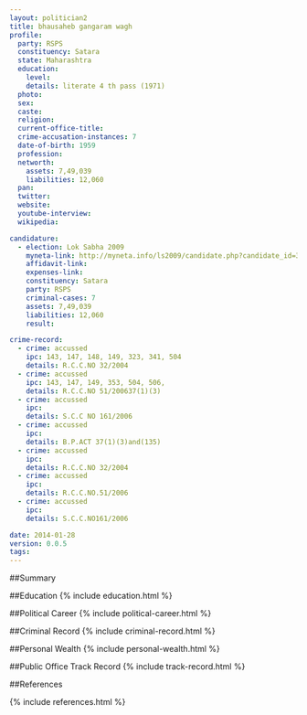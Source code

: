```yaml
---
layout: politician2
title: bhausaheb gangaram wagh
profile: 
  party: RSPS
  constituency: Satara
  state: Maharashtra
  education: 
    level: 
    details: literate 4 th pass (1971)
  photo: 
  sex: 
  caste: 
  religion: 
  current-office-title: 
  crime-accusation-instances: 7
  date-of-birth: 1959
  profession: 
  networth: 
    assets: 7,49,039
    liabilities: 12,060
  pan: 
  twitter: 
  website: 
  youtube-interview: 
  wikipedia: 

candidature: 
  - election: Lok Sabha 2009
    myneta-link: http://myneta.info/ls2009/candidate.php?candidate_id=3780
    affidavit-link: 
    expenses-link: 
    constituency: Satara 
    party: RSPS
    criminal-cases: 7
    assets: 7,49,039
    liabilities: 12,060
    result:  

crime-record: 
  - crime: accussed
    ipc: 143, 147, 148, 149, 323, 341, 504
    details: R.C.C.NO 32/2004 
  - crime: accussed
    ipc: 143, 147, 149, 353, 504, 506,
    details: R.C.C.NO 51/200637(1)(3) 
  - crime: accussed
    ipc: 
    details: S.C.C NO 161/2006 
  - crime: accussed
    ipc: 
    details: B.P.ACT 37(1)(3)and(135) 
  - crime: accussed
    ipc: 
    details: R.C.C.NO 32/2004 
  - crime: accussed
    ipc: 
    details: R.C.C.NO.51/2006 
  - crime: accussed
    ipc: 
    details: S.C.C.NO161/2006 

date: 2014-01-28
version: 0.0.5
tags: 
---
```

##Summary


##Education
{% include education.html %}


##Political Career
{% include political-career.html %}


##Criminal Record
{% include criminal-record.html %}


##Personal Wealth
{% include personal-wealth.html %}


##Public Office Track Record
{% include track-record.html %}


##References


{% include references.html %}
